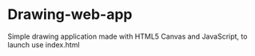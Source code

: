 # Drawing-web-app
Simple drawing application made with HTML5 Canvas and JavaScript, to launch use index.html
